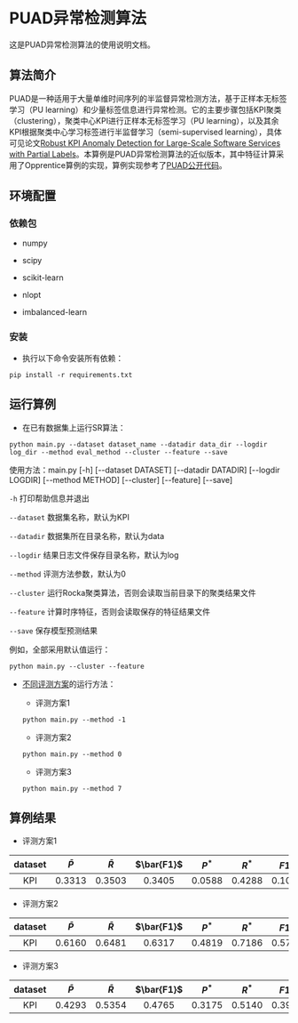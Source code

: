 # PUAD异常检测算法
这是PUAD异常检测算法的使用说明文档。

## 算法简介
PUAD是一种适用于大量单维时间序列的半监督异常检测方法，基于正样本无标签学习（PU learning）和少量标签信息进行异常检测。它的主要步骤包括KPI聚类（clustering），聚类中心KPI进行正样本无标签学习（PU learning），以及其余KPI根据聚类中心学习标签进行半监督学习（semi-supervised learning），具体可见论文[Robust KPI Anomaly Detection for Large-Scale Software Services with Partial Labels](https://netman.aiops.org/wp-content/uploads/2021/12/paper-ISSRE21-PUAD.pdf)。本算例是PUAD异常检测算法的近似版本，其中特征计算采用了Opprentice算例的实现，算例实现参考了[PUAD公开代码](https://github.com/PUAD-code/PUAD)。

## 环境配置

### 依赖包
* numpy

* scipy

* scikit-learn

* nlopt

* imbalanced-learn

### 安装

* 执行以下命令安装所有依赖：

```
pip install -r requirements.txt
```

## 运行算例
* 在已有数据集上运行SR算法：

```
python main.py --dataset dataset_name --datadir data_dir --logdir log_dir --method eval_method --cluster --feature --save
```

使用方法：main.py [-h] [--dataset DATASET] [--datadir DATADIR] [--logdir LOGDIR] [--method METHOD] [--cluster] [--feature] [--save]

`-h` 打印帮助信息并退出

`--dataset` 数据集名称，默认为KPI

`--datadir` 数据集所在目录名称，默认为data

`--logdir` 结果日志文件保存目录名称，默认为log

`--method` 评测方法参数，默认为0

`--cluster` 运行Rocka聚类算法，否则会读取当前目录下的聚类结果文件

`--feature` 计算时序特征，否则会读取保存的特征结果文件

`--save` 保存模型预测结果

例如，全部采用默认值运行：

```
python main.py --cluster --feature
```

* [不同评测方案](https://github.com/transcope/xopshub/tree/main/example/README.md)的运行方法：

    * 评测方案1

    ```
    python main.py --method -1
    ```

    * 评测方案2

    ```
    python main.py --method 0
    ```

    * 评测方案3

    ```
    python main.py --method 7
    ```

## 算例结果
* 评测方案1

|dataset|$\bar{P}$|$\bar{R}$|$\bar{F1}$|$P^{* }$|$R^{* }$|$F1^{* }$|
|:----:|:----:|:----:|:----:|:----:|:----:|:----:|
|KPI|0.3313|0.3503|0.3405|0.0588|0.4288|0.1035|

* 评测方案2

|dataset|$\bar{P}$|$\bar{R}$|$\bar{F1}$|$P^{* }$|$R^{* }$|$F1^{* }$|
|:----:|:----:|:----:|:----:|:----:|:----:|:----:|
|KPI|0.6160|0.6481|0.6317|0.4819|0.7186|0.5769|

* 评测方案3

|dataset|$\bar{P}$|$\bar{R}$|$\bar{F1}$|$P^{* }$|$R^{* }$|$F1^{* }$|
|:----:|:----:|:----:|:----:|:----:|:----:|:----:|
|KPI|0.4293|0.5354|0.4765|0.3175|0.5140|0.3925|